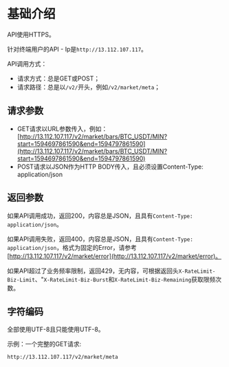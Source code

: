 # 基础介绍

API使用HTTPS。

针对终端用户的API - Ip是`http://13.112.107.117`。

API调用方式：

- 请求方式：总是GET或POST；
- 请求路径：总是以`/v2/`开头，例如`/v2/market/meta`；

## 请求参数

- GET请求以URL参数传入，例如：[http://13.112.107.117/v2/market/bars/BTC_USDT/MIN?start=1594697861590&end=1594797861590](http://13.112.107.117/v2/market/bars/BTC_USDT/MIN?start=1594697861590&end=1594797861590)
- POST请求以JSON作为HTTP BODY传入，且必须设置Content-Type: application/json

## 返回参数



如果API调用成功，返回200，内容总是JSON，且具有`Content-Type: application/json`。

如果API调用失败，返回400，内容总是JSON，且具有`Content-Type: application/json`，格式为固定的Error，请参考[http://13.112.107.117/v2/market/error](http://13.112.107.117/v2/market/error)。

如果API超过了业务频率限制，返回429，无内容，可根据返回头`X-RateLimit-Biz-Limit`、"`X-RateLimit-Biz-Burst`和`X-RateLimit-Biz-Remaining`获取限频次数。

## 字符编码

全部使用UTF-8且只能使用UTF-8。

示例：一个完整的GET请求:

```
http://13.112.107.117/v2/market/meta
```
